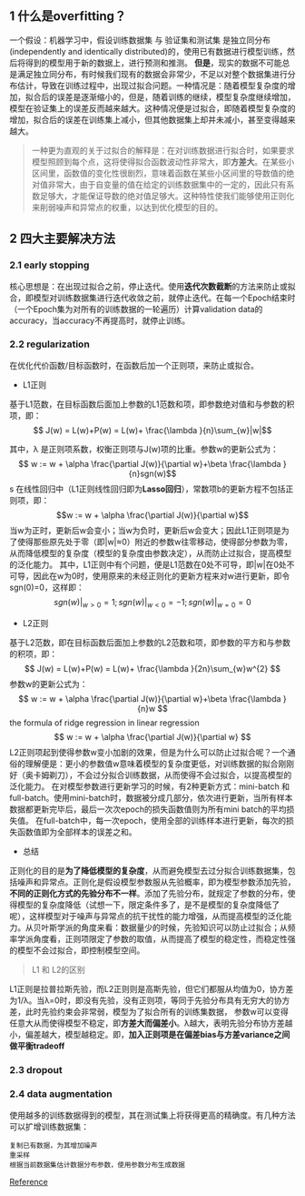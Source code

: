 ## 1 什么是overfitting？
一个假设：机器学习中，假设训练数据集 与 验证集和测试集 是独立同分布(independently and identically distributed)的，使用已有数据进行模型训练，然后将得到的模型用于新的数据上，进行预测和推测。
**但是**，现实的数据不可能总是满足独立同分布，有时候我们现有的数据会非常少，不足以对整个数据集进行分布估计，导致在训练过程中，出现过拟合问题。一种情况是：随着模型复杂度的增加，拟合后的误差是逐渐缩小的，但是，随着训练的继续，模型复杂度继续增加，模型在验证集上的误差反而越来越大。这种情况便是过拟合，即随着模型复杂度的增加，拟合后的误差在训练集上减小，但其他数据集上却并未减小，甚至变得越来越大。
>一种更为直观的关于过拟合的解释是：在对训练数据进行拟合时，如果要求模型照顾到每个点，这将使得拟合函数波动性非常大，即**方差大**。在某些小区间里，函数值的变化性很剧烈，意味着函数在某些小区间里的导数值的绝对值非常大，由于自变量的值在给定的训练数据集中的一定的，因此只有系数足够大，才能保证导数的绝对值足够大。这种特性使我们能够使用正则化来削弱噪声和异常点的权重，以达到优化模型的目的。
## 2 四大主要解决方法
### 2.1 early stopping
核心思想是：在出现过拟合之前，停止迭代。使用**迭代次数截断**的方法来防止或拟合，即模型对训练数据集进行迭代收敛之前，就停止迭代。在每一个Epoch结束时（一个Epoch集为对所有的训练数据的一轮遍历）计算validation data的accuracy，当accuracy不再提高时，就停止训练。
### 2.2 regularization
在优化代价函数/目标函数时，在函数后加一个正则项，来防止或拟合。
+ L1正则

基于L1范数，在目标函数后面加上参数的L1范数和项，即参数绝对值和与参数的积项，即：
$$ J(w) = L(w)+P(w) = L(w)+ \frac{\lambda }{n}\sum_{w}|w|$$

其中，λ 是正则项系数，权衡正则项与J(w)项的比重。参数w的更新公式为：
$$ w := w + \alpha \frac{\partial J(w)}{\partial w}+\beta \frac{\lambda }{n}sgn(w)$$s
在线性回归中（L1正则线性回归即为**Lasso回归**），常数项b的更新方程不包括正则项，即：
$$w := w + \alpha \frac{\partial J(w)}{\partial w}$$
当w为正时，更新后w会变小；当w为负时，更新后w会变大；因此L1正则项是为了使得那些原先处于零（即|w|≈0）附近的参数w往零移动，使得部分参数为零，从而降低模型的复杂度（模型的复杂度由参数决定），从而防止过拟合，提高模型的泛化能力。 其中，L1正则中有个问题，便是L1范数在0处不可导，即|w|在0处不可导，因此在w为0时，使用原来的未经正则化的更新方程来对w进行更新，即令sgn(0)=0，这样即： 
$$ sgn(w)|_{w>0}=1;sgn(w)|_{w<0}=-1;sgn(w)|_{w=0}=0 $$

+ L2正则

基于L2范数，即在目标函数后面加上参数的L2范数和项，即参数的平方和与参数的积项，即：
$$ J(w) = L(w)+P(w) = L(w)+ \frac{\lambda }{2n}\sum_{w}w^{2} $$
参数w的更新公式为：
$$  w := w + \alpha \frac{\partial J(w)}{\partial w}+\beta \frac{\lambda }{n}w $$
the formula of ridge regression in linear regression
$$  w := w + \alpha \frac{\partial J(w)}{\partial w} $$
L2正则项起到使得参数w变小加剧的效果，但是为什么可以防止过拟合呢？一个通俗的理解便是：更小的参数值w意味着模型的复杂度更低，对训练数据的拟合刚刚好（奥卡姆剃刀），不会过分拟合训练数据，从而使得不会过拟合，以提高模型的泛化能力。 在对模型参数进行更新学习的时候，有2种更新方式：mini-batch 和 full-batch。使用mini-batch时，数据被分成几部分，依次进行更新，当所有样本数据都更新完毕后，最后一次次epoch的损失函数值则为所有mini batch的平均损失值。
在full-batch中，每一次epoch，使用全部的训练样本进行更新，每次的损失函数值即为全部样本的误差之和。
+ 总结

正则化的目的是**为了降低模型的复杂度**，从而避免模型去过分拟合训练数据集，包括噪声和异常点。正则化是假设模型参数服从先验概率，即为模型参数添加先验，**不同的正则化方式的先验分布不一样**。添加了先验分布，就规定了参数的分布，使得模型的复杂度降低（试想一下，限定条件多了，是不是模型的复杂度降低了呢），这样模型对于噪声与异常点的抗干扰性的能力增强，从而提高模型的泛化能力。从贝叶斯学派的角度来看：数据量少的时候，先验知识可以防止过拟合；从频率学派角度看，正则项限定了参数的取值，从而提高了模型的稳定性，而稳定性强的模型不会过拟合，即控制模型空间。
> L1 和 L2的区别

L1正则是拉普拉斯先验，而L2正则则是高斯先验，但它们都服从均值为0，协方差为1/λ。当λ=0时，即没有先验，没有正则项，等同于先验分布具有无穷大的协方差，此时先验约束会非常弱，模型为了拟合所有的训练集数据， 参数w可以变得任意大从而使得模型不稳定，即**方差大而偏差小**。λ越大，表明先验分布协方差越小，偏差越大，模型越稳定。即，**加入正则项是在偏差bias与方差variance之间做平衡tradeoff**

### 2.3 dropout
### 2.4 data augmentation
使用越多的训练数据得到的模型，其在测试集上将获得更高的精确度。有几种方法可以扩增训练数据集：
```
复制已有数据，为其增加噪声
重采样
根据当前数据集估计数据分布参数，使用参数分布生成数据
```


[Reference](https://blog.csdn.net/heyongluoyao8/article/details/49429629)
